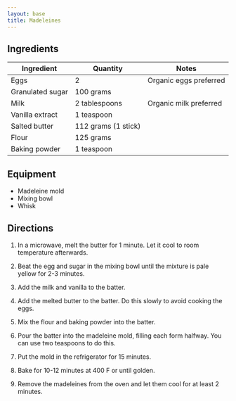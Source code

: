 ```yaml
---
layout: base
title: Madeleines
---
```

## Ingredients

Ingredient | Quantity | Notes
---|---|---
Eggs | 2 | Organic eggs preferred
Granulated sugar | 100 grams
Milk | 2 tablespoons | Organic milk preferred
Vanilla extract | 1 teaspoon
Salted butter | 112 grams (1 stick)
Flour | 125 grams
Baking powder | 1 teaspoon

## Equipment

* Madeleine mold
* Mixing bowl
* Whisk

## Directions

1. In a microwave, melt the butter for 1 minute. Let it cool to room temperature afterwards.

1. Beat the egg and sugar in the mixing bowl until the mixture is pale yellow for 2-3 minutes.

1. Add the milk and vanilla to the batter.

1. Add the melted butter to the batter. Do this slowly to avoid cooking the eggs.

1. Mix the flour and baking powder into the batter.

1. Pour the batter into the madeleine mold, filling each form halfway. You can use two teaspoons to do this.

1. Put the mold in the refrigerator for 15 minutes.

1. Bake for 10-12 minutes at 400 F or until golden.

1. Remove the madeleines from the oven and let them cool for at least 2 minutes.

